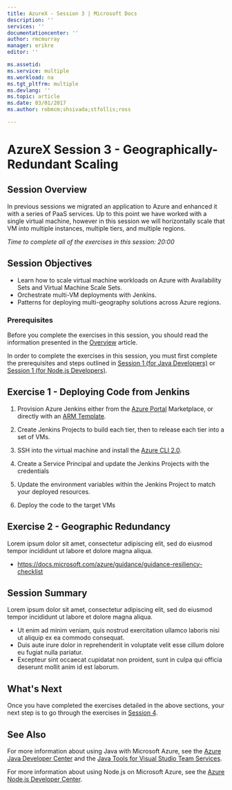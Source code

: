 ```yaml
---
title: AzureX - Session 3 | Microsoft Docs
description: ''
services: ''
documentationcenter: ''
author: rmcmurray
manager: erikre
editor: ''

ms.assetid: 
ms.service: multiple
ms.workload: na
ms.tgt_pltfrm: multiple
ms.devlang: ''
ms.topic: article
ms.date: 03/01/2017
ms.author: robmcm;shsivada;stfollis;ross

---
```


# AzureX Session 3 - Geographically-Redundant Scaling

## Session Overview

In previous sessions we migrated an application to Azure and enhanced it with a series of PaaS services. Up to this point we have worked with a single virtual machine, however in this session we will horizontally scale that VM into multiple instances, multiple tiers, and multiple regions.

*Time to complete all of the exercises in this session: 20:00*

## Session Objectives

* Learn how to scale virtual machine workloads on Azure with Availability Sets and Virtual Machine Scale Sets.
* Orchestrate multi-VM deployments with Jenkins.
* Patterns for deploying multi-geography solutions across Azure regions.

### Prerequisites

Before you complete the exercises in this session, you should read the information presented in the [Overview] article.

In order to complete the exercises in this session, you must first complete the prerequisites and steps outlined in [Session 1 (for Java Developers)][Session1Java] or [Session 1 (for Node.js Developers)][Session1Node].

## Exercise 1 - Deploying Code from Jenkins

1. Provision Azure Jenkins either from the [Azure Portal](http://portal.azure.com) Marketplace, or directly with an [ARM Template](http://aka.ms/azjenkins).  

1. Create Jenkins Projects to build each tier, then to release each tier into a set of VMs.

1. SSH into the virtual machine and install the [Azure CLI 2.0](https://docs.microsoft.com/en-us/cli/azure/get-started-with-azure-cli). 

1. Create a Service Principal and update the Jenkins Projects with the credentials

1. Update the environment variables within the Jenkins Project to match your deployed resources.

1. Deploy the code to the target VMs

## Exercise 2 - Geographic Redundancy

Lorem ipsum dolor sit amet, consectetur adipiscing elit, sed do eiusmod tempor incididunt ut labore et dolore magna aliqua.

* https://docs.microsoft.com/azure/guidance/guidance-resiliency-checklist

## Session Summary

Lorem ipsum dolor sit amet, consectetur adipiscing elit, sed do eiusmod tempor incididunt ut labore et dolore magna aliqua.

* Ut enim ad minim veniam, quis nostrud exercitation ullamco laboris nisi ut aliquip ex ea commodo consequat.
* Duis aute irure dolor in reprehenderit in voluptate velit esse cillum dolore eu fugiat nulla pariatur.
* Excepteur sint occaecat cupidatat non proident, sunt in culpa qui officia deserunt mollit anim id est laborum.

## What's Next

Once you have completed the exercises detailed in the above sections, your next step is to go through the exercises in [Session 4][Session4].

## See Also

For more information about using Java with Microsoft Azure, see the [Azure Java Developer Center] and the [Java Tools for Visual Studio Team Services].

For more information about using Node.js on Microsoft Azure, see the [Azure Node.js Developer Center].

<!-- URL List -->

[Azure Java Developer Center]: https://azure.microsoft.com/develop/java/
[Java Tools for Visual Studio Team Services]: https://java.visualstudio.com/
[Azure Node.js Developer Center]: https://azure.microsoft.com/develop/nodejs/

[Overview]: ./azurex-overview.md
[Session1Java]: ./azurex-session-1-java.md
[Session1Node]: ./azurex-session-1-nodejs.md
[Session2Java]: ./azurex-session-2-java.md
[Session2Node]: ./azurex-session-2-nodejs.md
[Session3]: ./azurex-session-3.md
[Session4]: ./azurex-session-4.md

<!-- IMG List -->

